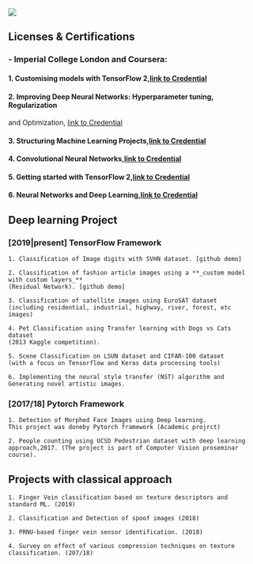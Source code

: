 


<img src="https://github.com/BMaser/Demo/gif.gif">


## Licenses & Certifications

### - Imperial College London and Coursera:

#### 1. Customising models with TensorFlow 2,[link to Credential](https://www.coursera.org/account/accomplishments/certificate/3Z6YR6BBWAWN) 

#### 2. Improving Deep Neural Networks: Hyperparameter tuning, Regularization
and Optimization, [link to Credential](https://www.coursera.org/account/accomplishments/certificate/ZNQ2Q6EFS45R)

#### 3. Structuring Machine Learning Projects,[link to Credential](https://www.coursera.org/account/accomplishments/certificate/A66WASZZ7TVN)

#### 4. Convolutional Neural Networks,[link to Credential](https://www.coursera.org/account/accomplishments/certificate/QCNF57NK42RB)

#### 5. Getting started with TensorFlow 2,[link to Credential](https://www.coursera.org/account/accomplishments/certificate/9BRGQ8GRUZC7)

#### 6. Neural Networks and Deep Learning,[link to Credential](https://www.coursera.org/account/accomplishments/certificate/YRT3H5H23E6A)



## Deep learning Project

### [2019|present]  TensorFlow Framework 
 
    1. Classification of Image digits with SVHN dataset. [github demo]
	
	2. Classification of fashion article images using a **_custom model with custom layers_**
	(Residual Network). [github demo]
	
    3. Classification of satellite images using EuroSAT dataset 
	(including residential, industrial, highway, river, forest, etc images)
	
    4. Pet Classification using Transfer learning with Dogs vs Cats dataset
	(2013 Kaggle competition).
	
    5. Scene Classification on LSUN dataset and CIFAR-100 dataset 
	(with a focus on Tensorflow and Keras data processing tools)
	
    6. Implementing the neural style transfer (NST) algorithm and
	Generating novel artistic images.


### [2017/18]  Pytorch Framework 
 
	1. Detection of Morphed Face Images using Deep learning. 
	This project was doneby Pytorch framework (Academic projrct)
	
    2. People counting using UCSD Pedestrian dataset with deep learning 
	approach,2017. (The project is part of Computer Vision proseminar course).

	
## Projects with classical approach

	1. Finger Vein classification based on texture descriptors and standard ML. (2019)
	
	2. Classification and Detection of spoof images (2018)
	
	3. PRNU-based finger vein sensor identification. (2018)
	
	4. Survey on effect of various compression techniques on texture classification. (207/18) 	
	
	
	